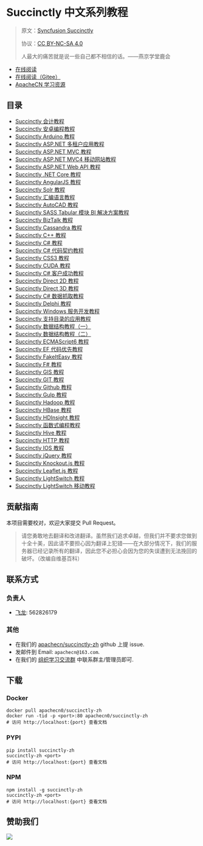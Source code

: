 # Succinctly 中文系列教程

> 原文：[Syncfusion Succinctly](https://www.syncfusion.com/succinctly-free-ebooks)
> 
> 协议：[CC BY-NC-SA 4.0](http://creativecommons.org/licenses/by-nc-sa/4.0/)
> 
> 人最大的痛苦就是说一些自己都不相信的话。——燕京学堂鹿会

* [在线阅读](https://scnc.apachecn.org)
* [在线阅读（Gitee）](https://apachecn.gitee.io/doc-template/)
* [ApacheCN 学习资源](http://docs.apachecn.org/)

## 目录

+   [Succinctly 会计教程](docs/account/SUMMARY.md)
+   [Succinctly 安卓编程教程](docs/andr-prog/SUMMARY.md)
+   [Succinctly Arduino 教程](docs/arduino/SUMMARY.md)
+   [Succinctly ASP.NET 多租户应用教程](docs/aspdn-multi-app/SUMMARY.md)
+   [Succinctly ASP.NET MVC 教程](docs/aspdn-mvc/SUMMARY.md)
+   [Succinctly ASP.NET MVC4 移动网站教程](docs/aspdn-mvc4-mobi-web/SUMMARY.md)
+   [Succinctly ASP.NET Web API 教程](docs/aspdn-web-api/SUMMARY.md)
+   [Succinctly .NET Core 教程](docs/dnet-core/SUMMARY.md)
+   [Succinctly AngularJS 教程](docs/ngjs/SUMMARY.md)
+   [Succinctly Solr 教程](docs/solr/SUMMARY.md)
+   [Succinctly 汇编语言教程](docs/asm-lang/SUMMARY.md)
+   [Succinctly AutoCAD 教程](docs/autocad/SUMMARY.md)
+   [Succinctly SASS Tabular 模块 BI 解决方案教程](docs/bi-solu-sass-tabular-mod/SUMMARY.md)
+   [Succinctly BizTalk 教程](docs/biztalk/SUMMARY.md)
+   [Succinctly Cassandra 教程](docs/cassandra/SUMMARY.md)
+   [Succinctly C++ 教程](docs/cpp/SUMMARY.md)
+   [Succinctly C# 教程](docs/csharp/SUMMARY.md)
+   [Succinctly C# 代码契约教程](docs/csharp-code-contract/SUMMARY.md)
+   [Succinctly CSS3 教程](docs/css3/SUMMARY.md)
+   [Succinctly CUDA 教程](docs/cuda/SUMMARY.md)
+   [Succinctly C# 客户成功教程](docs/cus-suc-csharp/SUMMARY.md)
+   [Succinctly Direct 2D 教程](docs/d2d/SUMMARY.md)
+   [Succinctly Direct 3D 教程](docs/d3d/SUMMARY.md)
+   [Succinctly C# 数据抓取教程](docs/data-cap-csharp/SUMMARY.md)
+   [Succinctly Delphi 教程](docs/delphi/SUMMARY.md)
+   [Succinctly Windows 服务开发教程](docs/dev-win-svc/SUMMARY.md)
+   [Succinctly 支持目录的应用教程](docs/dir-enable-app/SUMMARY.md)
+   [Succinctly 数据结构教程（一）](docs/ds-pt1/SUMMARY.md)
+   [Succinctly 数据结构教程（二）](docs/ds-pt2/SUMMARY.md)
+   [Succinctly ECMAScript6 教程](docs/es6/SUMMARY.md)
+   [Succinctly EF 代码优先教程](docs/ef-code-1st/SUMMARY.md)
+   [Succinctly FakeItEasy 教程](docs/fakeiteasy/SUMMARY.md)
+   [Succinctly F# 教程](docs/fsharp/SUMMARY.md)
+   [Succinctly GIS 教程](docs/gis/SUMMARY.md)
+   [Succinctly GIT 教程](docs/git/SUMMARY.md)
+   [Succinctly Github 教程](docs/github/SUMMARY.md)
+   [Succinctly Gulp 教程](docs/gulp/SUMMARY.md)
+   [Succinctly Hadoop 教程](docs/hadoop/SUMMARY.md)
+   [Succinctly HBase 教程](docs/hbase/SUMMARY.md)
+   [Succinctly HDInsight 教程](docs/hdinsight/SUMMARY.md)
+   [Succinctly 函数式编程教程](docs/func-prog/SUMMARY.md)
+   [Succinctly Hive 教程](docs/hive/SUMMARY.md)
+   [Succinctly HTTP 教程](docs/http/SUMMARY.md)
+   [Succinctly IOS 教程](docs/ios/SUMMARY.md)
+   [Succinctly jQuery 教程](docs/jquery/SUMMARY.md)
+   [Succinctly Knockout.js 教程](docs/knockoutjs/SUMMARY.md)
+   [Succinctly Leaflet.js 教程](docs/leafletjs/SUMMARY.md)
+   [Succinctly LightSwitch 教程](docs/lightswitch/SUMMARY.md)
+   [Succinctly LightSwitch 移动教程](docs/lightswitch-mobi/SUMMARY.md)

## 贡献指南

本项目需要校对，欢迎大家提交 Pull Request。

> 请您勇敢地去翻译和改进翻译。虽然我们追求卓越，但我们并不要求您做到十全十美，因此请不要担心因为翻译上犯错——在大部分情况下，我们的服务器已经记录所有的翻译，因此您不必担心会因为您的失误遭到无法挽回的破坏。（改编自维基百科）

## 联系方式

### 负责人

* [飞龙](https://github.com/wizardforcel): 562826179

### 其他

*   在我们的 [apachecn/succinctly-zh](https://github.com/apachecn/succinctly-zh) github 上提 issue.
*   发邮件到 Email: `apachecn@163.com`.
*   在我们的 [组织学习交流群](https://www.apachecn.org/#/docs/join) 中联系群主/管理员即可.

## 下载

### Docker

```
docker pull apachecn0/succinctly-zh
docker run -tid -p <port>:80 apachecn0/succinctly-zh
# 访问 http://localhost:{port} 查看文档
```

### PYPI

```
pip install succinctly-zh
succinctly-zh <port>
# 访问 http://localhost:{port} 查看文档
```

### NPM

```
npm install -g succinctly-zh
succinctly-zh <port>
# 访问 http://localhost:{port} 查看文档
```

## 赞助我们

![](http://data.apachecn.org/img/about/donate.jpg)
